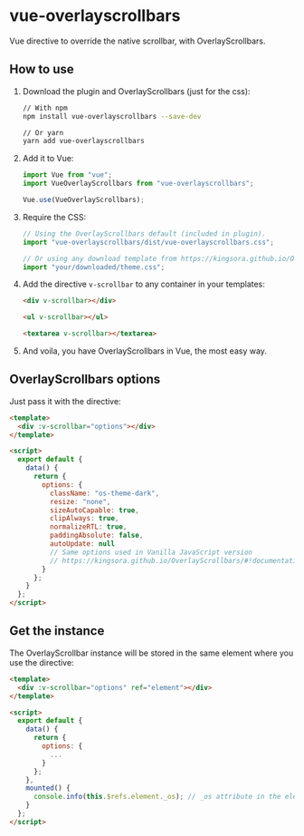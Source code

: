 # vue-overlayscrollbars

Vue directive to override the native scrollbar, with OverlayScrollbars.

## How to use

1. Download the plugin and OverlayScrollbars (just for the css):

   ```bash
   // With npm
   npm install vue-overlayscrollbars --save-dev

   // Or yarn
   yarn add vue-overlayscrollbars
   ```

2. Add it to Vue:

   ```js
   import Vue from "vue";
   import VueOverlayScrollbars from "vue-overlayscrollbars";

   Vue.use(VueOverlayScrollbars);
   ```

3. Require the CSS:

   ```js
   // Using the OverlayScrollbars default (included in plugin).
   import "vue-overlayscrollbars/dist/vue-overlayscrollbars.css";

   // Or using any download template from https://kingsora.github.io/OverlayScrollbars/#!themes
   import "your/downloaded/theme.css";
   ```

4. Add the directive `v-scrollbar` to any container in your templates:

   ```html
   <div v-scrollbar></div>

   <ul v-scrollbar></ul>

   <textarea v-scrollbar></textarea>
   ```

5. And voila, you have OverlayScrollbars in Vue, the most easy way.

## OverlayScrollbars options

Just pass it with the directive:

```html
<template>
  <div :v-scrollbar="options"></div>
</template>

<script>
  export default {
    data() {
      return {
        options: {
          className: "os-theme-dark",
          resize: "none",
          sizeAutoCapable: true,
          clipAlways: true,
          normalizeRTL: true,
          paddingAbsolute: false,
          autoUpdate: null
          // Same options used in Vanilla JavaScript version
          // https://kingsora.github.io/OverlayScrollbars/#!documentation/options.
        }
      };
    }
  };
</script>
```

## Get the instance

The OverlayScrollbar instance will be stored in the same element where you use the directive:

```html
<template>
  <div :v-scrollbar="options" ref="element"></div>
</template>

<script>
  export default {
    data() {
      return {
        options: {
          ...
        }
      };
    },
    mounted() {
      console.info(this.$refs.element._os); // _os attribute in the element it's the OverlayScrollbar instance.
    }
  };
</script>
```
